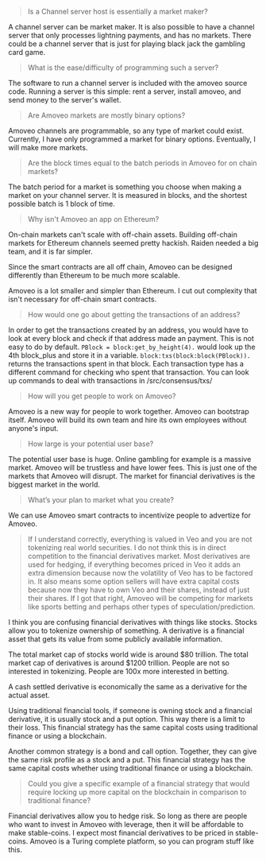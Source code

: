 > Is a Channel server host is essentially a market maker?

 A channel server can be market maker. It is also possible to have a channel server that only processes lightning payments, and has no markets. There could be a channel server that is just for playing black jack the gambling card game.

> What is the ease/difficulty of programming such a server?

The software to run a channel server is included with the amoveo source code. Running a server is this simple: rent a server, install amoveo, and send money to the server's wallet.

> Are Amoveo markets are mostly binary options?

Amoveo channels are programmable, so any type of market could exist. Currently, I have only programmed a market for binary options. Eventually, I will make more markets.

> Are the block times equal to the batch periods in Amoveo for on chain markets?

The batch period for a market is something you choose when making a market on your channel server. It is measured in blocks, and the shortest possible batch is 1 block of time.

> Why isn't Amoveo an app on Ethereum?

On-chain markets can't scale with off-chain assets. Building off-chain markets for Ethereum channels seemed pretty hackish. Raiden needed a big team, and it is far simpler.

Since the smart contracts are all off chain, Amoveo can be designed differently than Ethereum to be much more scalable.

Amoveo is a lot smaller and simpler than Ethereum. I cut out complexity that isn't necessary for off-chain smart contracts.


> How would one go about getting the transactions of an address?

In order to get the transactions created by an address, you would have to look at every block and check if that address made an payment. This is not easy to do by default.
`PBlock = block:get_by_height(4).` would look up the 4th block_plus and store it in a variable.
`block:txs(block:block(PBlock)).` returns the transactions spent in that block.
Each transaction type has a different command for checking who spent that transaction. You can look up commands to deal with transactions in /src/consensus/txs/


> How will you get people to work on Amoveo?

Amoveo is a new way for people to work together. Amoveo can bootstrap itself. Amoveo will build its own team and hire its own employees without anyone's input.

> How large is your potential user base?

The potential user base is huge. Online gambling for example is a massive market. Amoveo will be trustless and have lower fees. This is just one of the markets that Amoveo will disrupt.
The market for financial derivatives is the biggest market in the world.

> What’s your plan to market what you create?

We can use Amoveo smart contracts to incentivize people to advertize for Amoveo.








> If I understand correctly, everything is valued in Veo and you are not tokenizing real world securities. I do not think this is in direct competition to the financial derivatives market. Most derivatives are used for hedging, if everything becomes priced in Veo it adds an extra dimension because now the volatility of Veo has to be factored in. It also means some option sellers will have extra capital costs because now they have to own Veo and their shares, instead of just their shares. If I got that right, Amoveo will be competing for markets like sports betting and perhaps other types of speculation/prediction.


I think you are confusing financial derivatives with things like stocks. Stocks allow you to tokenize ownership of something. A derivative is a financial asset that gets its value from some publicly available information.

The total market cap of stocks world wide is around $80 trillion. The total market cap of derivatives is around $1200 trillion. People are not so interested in tokenizing. People are 100x more interested in betting.

A cash settled derivative is economically the same as a derivative for the actual asset.

Using traditional financial tools, if someone is owning stock and a financial derivative, it is usually stock and a put option. This way there is a limit to their loss. This financial strategy has the same capital costs using traditional finance or using a blockchain.

Another common strategy is a bond and call option. Together, they can give the same risk profile as a stock and a put. This financial strategy has the same capital costs whether using traditional finance or using a blockchain.

> Could you give a specific example of a financial strategy that would require locking up more capital on the blockchain in comparison to traditional finance?

Financial derivatives allow you to hedge risk. So long as there are people who want to invest in Amoveo with leverage, then it will be affordable to make stable-coins. I expect most financial derivatives to be priced in stable-coins. Amoveo is a Turing complete platform, so you can program stuff like this.
